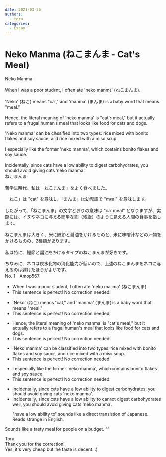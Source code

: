 ```yaml
---
date: 2021-03-25
authors:
  - toru
categories:
  - Essay
---
```


<h1 id="subject_show">Neko Manma (ねこまんま - Cat's Meal)</h1>
<div class="date" hidden>Mar 25, 2021 12:52</div>
<div id="post"><div id="body_show_ori">
Neko Manma<br/><br/>When I was a poor student, I often ate 'neko manma' (ねこまんま).<br/><br/>'Neko' (ねこ) means "cat," and 'manma' (まんま) is a baby word that means "meal."<br/><br/>Hence, the literal meaning of 'neko manma' is "cat's meal," but it actually refers to a frugal human's meal that looks like food for cats and dogs.<br/><br/>'Neko manma' can be classified into two types: rice mixed with bonito flakes and soy sauce, and rice mixed with a miso soup.<br/><br/>I especially like the former 'neko manma', which contains bonito flakes and soy sauce.<br/><br/>Incidentally, since cats have a low ability to digest carbohydrates, you should avoid giving cats 'neko manma'.
</div></div>

<!-- more -->

<div id="post_ja"><div id="body_show_mo">
ねこまんま<br/><br/>苦学生時代、私は「ねこまんま」をよく食べました。<br/><br/>「ねこ」は "cat" を意味し、「まんま」は幼児語で "meal" を意味します。<br/><br/>したがって、「ねこまんま」の文字どおりの意味は "cat meal" となりますが、実際には、イヌやネコに与える簡単な餌（残飯）のように見える人間の食事を指します。<br/><br/>ねこまんまは大きく、米に鰹節と醤油をかけるものと、米に味噌汁などの汁物をかけるものの、2種類があります。<br/><br/>私は特に、鰹節と醤油をかけるタイプのねこまんまが好きです。<br/><br/>ちなみに、ネコは炭水化物の消化能力が低いので、上述のねこまんまをネコに与えるのは避けたほうがよいです。
</div></div>
<div id="block"><div class="first_name"> No. 1　<span class="just_name">Amop567</span></div><div id="block2">
<ul class="correction_field">
<li class="incorrect">When I was a poor student, I often ate 'neko manma' (ねこまんま).</li>
<li class="corrected perfect">This sentence is perfect! No correction needed!</li>
</ul>
<ul class="correction_field">
<li class="incorrect">'Neko' (ねこ) means "cat," and 'manma' (まんま) is a baby word that means "meal."</li>
<li class="corrected perfect">This sentence is perfect! No correction needed!</li>
</ul>
<ul class="correction_field">
<li class="incorrect">Hence, the literal meaning of 'neko manma' is "cat's meal," but it actually refers to a frugal human's meal that looks like food for cats and dogs.</li>
<li class="corrected perfect">This sentence is perfect! No correction needed!</li>
</ul>
<ul class="correction_field">
<li class="incorrect">'Neko manma' can be classified into two types: rice mixed with bonito flakes and soy sauce, and rice mixed with a miso soup.</li>
<li class="corrected perfect">This sentence is perfect! No correction needed!</li>
</ul>
<ul class="correction_field">
<li class="incorrect">I especially like the former 'neko manma', which contains bonito flakes and soy sauce.</li>
<li class="corrected perfect">This sentence is perfect! No correction needed!</li>
</ul>
<ul class="correction_field">
<li class="incorrect">Incidentally, since cats have a low ability to digest carbohydrates, you should avoid giving cats 'neko manma'.</li>
<li class="corrected correct">
Incidentally, since cats <span class="sline"><span class="f_red">have a low ability to</span></span> <span class="f_blue">cannot </span>digest carbohydrates<span class="f_blue"> well</span>, you should avoid giving cats 'neko manma'.
<p class="correction_comment">"have a low ability to" sounds like a direct translation of Japanese. Reads strange in English.</p>
</li>
</ul>
<p class="comment_small">
 Sounds like a tasty meal for people on a budget. ^^
</p>

</div><div class="name"><span class="just_name">Toru</span><br>
Thank you for the correction!<br/>Yes, it's very cheap but the taste is decent. :)
</div>
</div>
